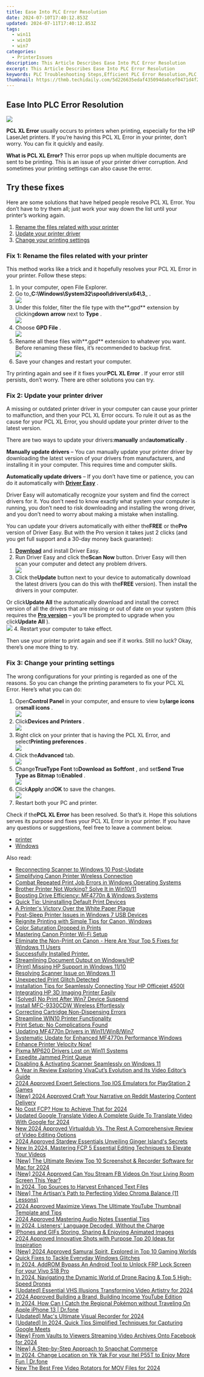```yaml
---
title: Ease Into PLC Error Resolution
date: 2024-07-10T17:40:12.853Z
updated: 2024-07-11T17:40:12.853Z
tags:
  - win11
  - win10
  - win7
categories:
  - PrinterIssues
description: This Article Describes Ease Into PLC Error Resolution
excerpt: This Article Describes Ease Into PLC Error Resolution
keywords: PLC Troubleshooting Steps,Efficient PLC Error Resolution,PLC Error Diagnosis Guide,PLC Error Codes Interpretation,Common PLC Errors & Solutions,Advanced PLC Error Resolution Techniques,PLC Error Prevention Strategies
thumbnail: https://thmb.techidaily.com/5d226635edaf435094da0cef0471d4f2b3210c149d391d468a9425edc03d4511.png
---
```


## Ease Into PLC Error Resolution

![](https://images.drivereasy.com/wp-content/uploads/2018/11/img_5bed3272e3614.jpg)

**PCL XL Error** usually occurs to printers when printing, especially for the HP LaserJet printers. If you’re having this PCL XL Error in your printer, don’t worry. You can fix it quickly and easily.

**What is PCL XL Error?** This error pops up when multiple documents are sent to be printing. This is an issue of your printer driver corruption. And sometimes your printing settings can also cause the error.

## Try these fixes

 Here are some solutions that have helped people resolve PCL XL Error. You don’t have to try them all; just work your way down the list until your printer’s working again.

1. [Rename the files related with your printer](#F1)
2. [Update your printer driver](#F2)
3. [Change your printing settings](#F3)

### Fix 1: Rename the files related with your printer

 This method works like a trick and it hopefully resolves your PCL XL Error in your printer. Follow these steps:

1. In your computer, open File Explorer.
2. Go to_**C:\\Windows\\System32\\spool\\drivers\\x64\\3**_ .  
![](https://images.drivereasy.com/wp-content/uploads/2018/11/img_5bed329de33c1.jpg)
3. Under this folder, filter the file type with the**.gpd** extension by clicking**down** **arrow** next to **Type** .  
![](https://images.drivereasy.com/wp-content/uploads/2018/11/img_5bed334e2a0ed.jpg)
4. Choose **GPD File** .  
![](https://images.drivereasy.com/wp-content/uploads/2018/11/img_5bed33aa730e5.jpg)
5. Rename all these files with**.gpd** extension to whatever you want. Before renaming these files, it’s recommended to backup first.  
![](https://images.drivereasy.com/wp-content/uploads/2018/11/img_5bed49e548eff.jpg)
6. Save your changes and restart your computer.

 Try printing again and see if it fixes your**PCL XL Error** . If your error still persists, don’t worry. There are other solutions you can try.

### Fix 2: Update your printer driver

 A missing or outdated printer driver in your computer can cause your printer to malfunction, and then your PCL XL Error occurs. To rule it out as as the cause for your PCL XL Error, you should update your printer driver to the latest version.

 There are two ways to update your drivers:**manually** and**automatically** .

**Manually update drivers** – You can manually update your printer driver by downloading the latest version of your drivers from manufacturers, and installing it in your computer. This requires time and computer skills.

**Automatically update drivers** – If you don’t have time or patience, you can do it automatically with **[Driver Easy](https://tools.techidaily.com/drivereasy/download/)**  .

 Driver Easy will automatically recognize your system and find the correct drivers for it. You don’t need to know exactly what system your computer is running, you don’t need to risk downloading and installing the wrong driver, and you don’t need to worry about making a mistake when installing.

 You can update your drivers automatically with either the**FREE** or the**Pro** version of Driver Easy. But with the Pro version it takes just 2 clicks (and you get full support and a 30-day money back guarantee):

1. [**Download**](https://tools.techidaily.com/drivereasy/download/) and install Driver Easy.
2. Run Driver Easy and click the**Scan Now** button. Driver Easy will then scan your computer and detect any problem drivers.  
![](https://images.drivereasy.com/wp-content/uploads/2018/10/Snap89.png)
3. Click the**Update** button next to your device to automatically download the latest drivers (you can do this with the**FREE** version). Then install the drivers in your computer.  

 Or click**Update All** the automatically download and install the correct version of all the drivers that are missing or out of date on your system (this requires the **[Pro version](https://tools.techidaily.com/drivereasy/download/)**  – you’ll be prompted to upgrade when you click**Update All** ).  
![](https://images.drivereasy.com/wp-content/uploads/2018/10/Snap90.png)
4. Restart your computer to take effect.

 Then use your printer to print again and see if it works. Still no luck? Okay, there’s one more thing to try.

### Fix 3: Change your printing settings

 The wrong configurations for your printing is regarded as one of the reasons. So you can change the printing parameters to fix your PCL XL Error. Here’s what you can do:

1. Open**Control Panel** in your computer, and ensure to view by**large icons** or**small icons** .  
![](https://images.drivereasy.com/wp-content/uploads/2018/11/img_5bed34a362e86.jpg)
2. Click**Devices and Printers** .  
![](https://images.drivereasy.com/wp-content/uploads/2018/11/img_5bed49a022ad1.jpg)
3. Right click on your printer that is having the PCL XL Error, and select**Printing preferences** .  
![](https://images.drivereasy.com/wp-content/uploads/2018/11/img_5bed4a5a07580.jpg)
4. Click the**Advanced** tab.  
![](https://images.drivereasy.com/wp-content/uploads/2018/11/img_5bed4a88c6584.jpg)
5. Change**TrueType Font** to**Download** **as** **Softfont** , and set**Send True Type as Bitmap** to**Enabled** .  
![](https://images.drivereasy.com/wp-content/uploads/2018/11/img_5bed4abcdd53f.jpg)
6. Click**Apply** and**OK** to save the changes.  
![](https://images.drivereasy.com/wp-content/uploads/2018/11/img_5bed4ae4ac0e4.jpg)
7. Restart both your PC and printer.

 Check if the**PCL XL Error** has been resolved. So that’s it. Hope this solutions serves its purpose and fixes your PCL XL Error in your printer. If you have any questions or suggestions, feel free to leave a comment below.

* [printer](https://tools.techidaily.com/drivereasy/download/)
* [Windows](https://tools.techidaily.com/drivereasy/download/)

<ins class="adsbygoogle"
     style="display:block"
     data-ad-format="autorelaxed"
     data-ad-client="ca-pub-7571918770474297"
     data-ad-slot="1223367746"></ins>



<ins class="adsbygoogle"
     style="display:block"
     data-ad-client="ca-pub-7571918770474297"
     data-ad-slot="8358498916"
     data-ad-format="auto"
     data-full-width-responsive="true"></ins>



<span class="atpl-alsoreadstyle">Also read:</span>
<div><ul>
<li><a href="https://printer-issues.techidaily.com/reconnecting-scanner-to-windows-10-post-update/"><u>Reconnecting Scanner to Windows 10 Post-Update</u></a></li>
<li><a href="https://printer-issues.techidaily.com/simplifying-canon-printer-wireless-connection/"><u>Simplifying Canon Printer Wireless Connection</u></a></li>
<li><a href="https://printer-issues.techidaily.com/combat-repeated-print-job-errors-in-windows-operating-systems/"><u>Combat Repeated Print Job Errors in Windows Operating Systems</u></a></li>
<li><a href="https://printer-issues.techidaily.com/brother-printer-not-working-solve-it-in-win1011/"><u>Brother Printer Not Working? Solve It in Win10/11</u></a></li>
<li><a href="https://printer-issues.techidaily.com/boosting-drive-efficiency-mf4770n-and-windows-systems/"><u>Boosting Drive Efficiency: MF4770n & Windows Systems</u></a></li>
<li><a href="https://printer-issues.techidaily.com/quick-tip-uninstalling-default-print-devices/"><u>Quick Tip: Uninstalling Default Print Devices</u></a></li>
<li><a href="https://printer-issues.techidaily.com/a-printers-victory-over-the-white-paper-plague/"><u>A Printer's Victory Over the White Paper Plague</u></a></li>
<li><a href="https://printer-issues.techidaily.com/post-sleep-printer-issues-in-windows-7-usb-devices/"><u>Post-Sleep Printer Issues in Windows 7 USB Devices</u></a></li>
<li><a href="https://printer-issues.techidaily.com/reignite-printing-with-simple-tips-for-canon-windows/"><u>Reignite Printing with Simple Tips for Canon, Windows</u></a></li>
<li><a href="https://printer-issues.techidaily.com/color-saturation-dropped-in-prints/"><u>Color Saturation Dropped in Prints</u></a></li>
<li><a href="https://printer-issues.techidaily.com/mastering-canon-printer-wi-fi-setup/"><u>Mastering Canon Printer Wi-Fi Setup</u></a></li>
<li><a href="https://printer-issues.techidaily.com/eliminate-the-non-print-on-canon-here-are-your-top-5-fixes-for-windows-11-users/"><u>Eliminate the Non-Print on Canon - Here Are Your Top 5 Fixes for Windows 11 Users</u></a></li>
<li><a href="https://printer-issues.techidaily.com/1719574161603-successfully-installed-printer/"><u>Successfully Installed Printer.</u></a></li>
<li><a href="https://printer-issues.techidaily.com/streamlining-document-output-on-windowshp/"><u>Streamlining Document Output on Windows/HP</u></a></li>
<li><a href="https://printer-issues.techidaily.com/print-missing-hp-support-in-windows-1110/"><u>[Print] Missing HP Support in Windows 11/10</u></a></li>
<li><a href="https://printer-issues.techidaily.com/resolving-scanner-issue-on-windows-11/"><u>Resolving Scanner Issue on Windows 11</u></a></li>
<li><a href="https://printer-issues.techidaily.com/unexpected-print-glitch-detected/"><u>Unexpected Print Glitch Detected</u></a></li>
<li><a href="https://printer-issues.techidaily.com/installation-tips-for-seamlessly-connecting-your-hp-officejet-4500i/"><u>Installation Tips for Seamlessly Connecting Your HP Officejet 4500I</u></a></li>
<li><a href="https://printer-issues.techidaily.com/integrating-hp-3d-imaging-printer-easily/"><u>Integrating HP 3D Imaging Printer Easily</u></a></li>
<li><a href="https://printer-issues.techidaily.com/solved-no-print-after-win7-device-suspend/"><u>[Solved] No Print After Win7 Device Suspend</u></a></li>
<li><a href="https://printer-issues.techidaily.com/install-mfc-9330cdw-wireless-effortlessly/"><u>Install MFC-9330CDW Wireless Effortlessly</u></a></li>
<li><a href="https://printer-issues.techidaily.com/correcting-cartridge-non-dispensing-errors/"><u>Correcting Cartridge Non-Dispensing Errors</u></a></li>
<li><a href="https://printer-issues.techidaily.com/streamline-win10-printer-functionality/"><u>Streamline WIN10 Printer Functionality</u></a></li>
<li><a href="https://printer-issues.techidaily.com/print-setup-no-complications-found/"><u>Print Setup: No Complications Found</u></a></li>
<li><a href="https://printer-issues.techidaily.com/updating-mf4770n-drivers-in-win11win8win7/"><u>Updating MF4770n Drivers in Win11/Win8/Win7</u></a></li>
<li><a href="https://printer-issues.techidaily.com/systematic-update-for-enhanced-mf4770n-performance-windows/"><u>Systematic Update for Enhanced MF4770n Performance Windows</u></a></li>
<li><a href="https://printer-issues.techidaily.com/enhance-printer-velocity-now/"><u>Enhance Printer Velocity Now!</u></a></li>
<li><a href="https://printer-issues.techidaily.com/pixma-mp620-drivers-lost-on-win11-systems/"><u>Pixma MP620 Drivers Lost on Win11 Systems</u></a></li>
<li><a href="https://printer-issues.techidaily.com/expedite-jammed-print-queue/"><u>Expedite Jammed Print Queue</u></a></li>
<li><a href="https://printer-issues.techidaily.com/disabling-and-activating-scanner-seamlessly-on-windows-11/"><u>Disabling & Activating Scanner Seamlessly on Windows 11</u></a></li>
<li><a href="https://vp-tips.techidaily.com/a-year-in-review-exploring-vivacuts-evolution-and-its-video-editors-guide/"><u>A Year in Review  Exploring VivaCut’s Evolution and Its Video Editor’s Guide</u></a></li>
<li><a href="https://screen-mirroring-recording.techidaily.com/2024-approved-expert-selections-top-ios-emulators-for-playstation-2-games/"><u>2024 Approved  Expert Selections  Top IOS Emulators for PlayStation 2 Games</u></a></li>
<li><a href="https://fox-links.techidaily.com/new-2024-approved-craft-your-narrative-on-reddit-mastering-content-delivery/"><u>[New] 2024 Approved  Craft Your Narrative on Reddit  Mastering Content Delivery</u></a></li>
<li><a href="https://extra-support.techidaily.com/no-cost-fcp-how-to-achieve-that-for-2024/"><u>No Cost FCP? How to Achieve That for 2024</u></a></li>
<li><a href="https://ai-video-translation.techidaily.com/updated-google-translate-video-a-complete-guide-to-translate-video-with-google-for-2024/"><u>Updated Google Translate Video A Complete Guide To Translate Video With Google for 2024</u></a></li>
<li><a href="https://smart-video-creator.techidaily.com/new-2024-approved-virtualdub-vs-the-rest-a-comprehensive-review-of-video-editing-options/"><u>New 2024 Approved Virtualdub Vs. The Rest A Comprehensive Review of Video Editing Options</u></a></li>
<li><a href="https://desktop-recording.techidaily.com/2024-approved-stardew-essentials-unveiling-ginger-islands-secrets/"><u>2024 Approved  Stardew Essentials  Unveiling Ginger Island's Secrets</u></a></li>
<li><a href="https://video-creation-software.techidaily.com/new-in-2024-mastering-fcp-5-essential-editing-techniques-to-elevate-your-videos/"><u>New In 2024, Mastering FCP 5 Essential Editing Techniques to Elevate Your Videos</u></a></li>
<li><a href="https://screen-sharing-recording.techidaily.com/new-the-ultimate-review-top-10-screenshot-and-recorder-software-for-mac-for-2024/"><u>[New] The Ultimate Review  Top 10 Screenshot & Recorder Software for Mac for 2024</u></a></li>
<li><a href="https://facebook-video-files.techidaily.com/new-2024-approved-can-you-stream-fb-videos-on-your-living-room-screen-this-year/"><u>[New] 2024 Approved  Can You Stream FB Videos On Your Living Room Screen This Year?</u></a></li>
<li><a href="https://some-approaches.techidaily.com/in-2024-top-sources-to-harvest-enhanced-text-files/"><u>In 2024, Top Sources to Harvest Enhanced Text Files</u></a></li>
<li><a href="https://some-approaches.techidaily.com/new-the-artisans-path-to-perfecting-video-chroma-balance-11-lessons/"><u>[New] The Artisan's Path to Perfecting Video Chroma Balance (11 Lessons)</u></a></li>
<li><a href="https://ai-driven-video-production.techidaily.com/2024-approved-maximize-views-the-ultimate-youtube-thumbnail-template-and-tips/"><u>2024 Approved Maximize Views The Ultimate YouTube Thumbnail Template and Tips</u></a></li>
<li><a href="https://article-posts.techidaily.com/2024-approved-mastering-audio-notes-essential-tips/"><u>2024 Approved  Mastering Audio Notes  Essential Tips</u></a></li>
<li><a href="https://extra-approaches.techidaily.com/in-2024-listeners-language-decoded-without-the-charge/"><u>In 2024, Listeners' Language Decoded, Without the Charge</u></a></li>
<li><a href="https://extra-information.techidaily.com/iphones-and-gifs-storing-sharing-and-enjoying-animated-images/"><u>IPhones and GIFs  Storing, Sharing & Enjoying Animated Images</u></a></li>
<li><a href="https://instagram-clips.techidaily.com/2024-approved-innovative-shots-with-purpose-top-20-ideas-for-inspiration/"><u>2024 Approved  Innovative Shots with Purpose  Top 20 Ideas for Inspiration</u></a></li>
<li><a href="https://video-capture.techidaily.com/new-2024-approved-samurai-spirit-explored-in-top-10-gaming-worlds/"><u>[New] 2024 Approved  Samurai Spirit, Explored in Top 10 Gaming Worlds</u></a></li>
<li><a href="https://win11.techidaily.com/quick-fixes-to-tackle-everyday-windows-glitches/"><u>Quick Fixes to Tackle Everyday Windows Glitches</u></a></li>
<li><a href="https://bypass-frp.techidaily.com/in-2024-addrom-bypass-an-android-tool-to-unlock-frp-lock-screen-for-your-vivo-s18-pro-by-drfone-android/"><u>In 2024, AddROM Bypass An Android Tool to Unlock FRP Lock Screen For your Vivo S18 Pro</u></a></li>
<li><a href="https://extra-guidance.techidaily.com/in-2024-navigating-the-dynamic-world-of-drone-racing-and-top-5-high-speed-drones/"><u>In 2024, Navigating the Dynamic World of Drone Racing & Top 5 High-Speed Drones</u></a></li>
<li><a href="https://fox-direct.techidaily.com/updated-essential-vhs-illusions-transforming-video-artistry-for-2024/"><u>[Updated] Essential VHS Illusions  Transforming Video Artistry for 2024</u></a></li>
<li><a href="https://youtube-videos.techidaily.com/2024-approved-building-a-brand-building-income-youtube-edition/"><u>2024 Approved  Building a Brand, Building Income  YouTube Edition</u></a></li>
<li><a href="https://ios-pokemon-go.techidaily.com/in-2024-how-can-i-catch-the-regional-pokemon-without-traveling-on-apple-iphone-13-drfone-by-drfone-virtual-ios/"><u>In 2024, How Can I Catch the Regional Pokémon without Traveling On Apple iPhone 13 | Dr.fone</u></a></li>
<li><a href="https://screen-mirroring-recording.techidaily.com/updated-macs-ultimate-visual-recorder-for-2024/"><u>[Updated] Mac's Ultimate Visual Recorder for 2024</u></a></li>
<li><a href="https://desktop-recording.techidaily.com/updated-in-2024-quick-tips-simplified-techniques-for-capturing-google-meets/"><u>[Updated] In 2024, Quick Tips  Simplified Techniques for Capturing Google Meets</u></a></li>
<li><a href="https://facebook-clips.techidaily.com/new-from-vaults-to-viewers-streaming-video-archives-onto-facebook-for-2024/"><u>[New] From Vaults to Viewers  Streaming Video Archives Onto Facebook for 2024</u></a></li>
<li><a href="https://snapchat-videos.techidaily.com/new-a-step-by-step-approach-to-snapchat-commerce/"><u>[New] A Step-by-Step Approach to Snapchat Commerce</u></a></li>
<li><a href="https://review-topics.techidaily.com/in-2024-change-location-on-yik-yak-for-your-itel-p55t-to-enjoy-more-fun-drfone-by-drfone-virtual-android/"><u>In 2024, Change Location on Yik Yak For your Itel P55T to Enjoy More Fun | Dr.fone</u></a></li>
<li><a href="https://smart-video-creator.techidaily.com/new-the-best-free-video-rotators-for-mov-files-for-2024/"><u>New The Best Free Video Rotators for MOV Files for 2024</u></a></li>
</ul></div>
